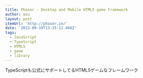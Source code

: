 ```yaml
---
title: Phaser - Desktop and Mobile HTML5 game framework
author: azu
layout: post
itemUrl: 'http://phaser.io/'
date: '2013-09-19T13:35:12.466Z'
tags:
  - JavaScript
  - TypeScript
  - HTML5
  - game
  - library
---
```

TypeScriptも公式にサポートしてるHTML5ゲームなフレームワーク
